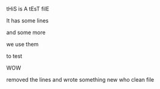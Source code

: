 tHiS is A tEsT filE

It has some lines

and some more

we use them

to test

WOW

removed the lines
and wrote something new
who
clean file

